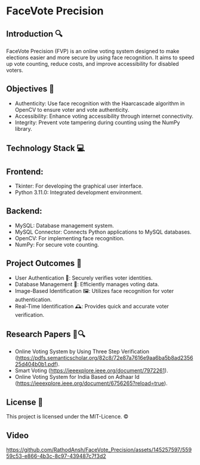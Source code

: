 # FaceVote Precision

## Introduction 🔍
FaceVote Precision (FVP) is an online voting system designed to make elections easier and more secure by using face recognition. It aims to speed up vote counting, reduce costs, and improve accessibility for disabled voters.

## Objectives 🎯
- Authenticity: Use face recognition with the Haarcascade algorithm in OpenCV to ensure voter and vote authenticity.
- Accessibility: Enhance voting accessibility through internet connectivity.
- Integrity: Prevent vote tampering during counting using the NumPy library.

## Technology Stack 💻
## Frontend:
- Tkinter: For developing the graphical user interface.
- Python 3.11.0: Integrated development environment.
## Backend:
- MySQL: Database management system.
- MySQL Connector: Connects Python applications to MySQL databases.
- OpenCV: For implementing face recognition.
- NumPy: For secure vote counting. 

## Project Outcomes 🎯
- User Authentication 🔐: Securely verifies voter identities.
- Database Management 📂: Efficiently manages voting data.
- Image-Based Identification 🖼️: Utilizes face recognition for voter authentication.
- Real-Time Identification 🕰️: Provides quick and accurate voter verification.

## Research Papers 📄🔍
- Online Voting System by Using Three Step Verification (https://pdfs.semanticscholar.org/82c8/72e87a7616e9aa6ba5b8ad235625d404b0b1.pdf).
- Smart Voting (https://ieeexplore.ieee.org/document/7972261).
- Online Voting System for India Based on Adhaar Id (https://ieeexplore.ieee.org/document/6756265?reload=true).

## License 📄
This project is licensed under the MIT-Licence. ©️

## Video

https://github.com/RathodAnsh/FaceVote_Precision/assets/145257597/55959c53-e866-4b3c-8c97-439487c7f3d2

